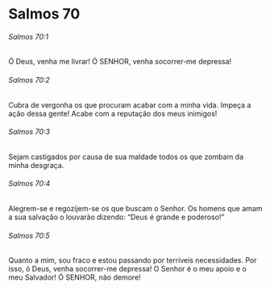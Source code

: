 # Salmos 70

###### Salmos 70:1

Ó Deus, venha me livrar! Ó SENHOR, venha socorrer-me depressa!

###### Salmos 70:2

Cubra de vergonha os que procuram acabar com a minha vida. Impeça a ação dessa gente! Acabe com a reputação dos meus inimigos!

###### Salmos 70:3

Sejam castigados por causa de sua maldade todos os que zombam da minha desgraça.

###### Salmos 70:4

Alegrem-se e regozijem-se os que buscam o Senhor. Os homens que amam a sua salvação o louvarão dizendo: “Deus é grande e poderoso!”

###### Salmos 70:5

Quanto a mim, sou fraco e estou passando por terríveis necessidades. Por isso, ó Deus, venha socorrer-me depressa! O Senhor é o meu apoio e o meu Salvador! Ó SENHOR, não demore!

